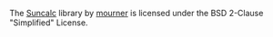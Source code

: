 The [Suncalc](https://github.com/mourner/suncalc) library by [mourner](https://github.com/mourner)
is licensed under the BSD 2-Clause "Simplified" License.
